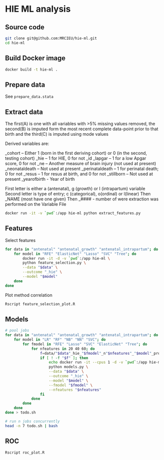 # HIE ML analysis

## Source code

```sh
git clone git@github.com:MRCIEU/hie-ml.git
cd hie-ml
```

## Build Docker image

```sh
docker build -t hie-ml .
```

## Prepare data

See ```prepare_data.stata```

## Extract data

The first(A) is one with all variables with >5% missing values removed, the second(B) is imputed form the most recent complete data-point prior to that birth and the third(C) is imputed using mode values

Derived variables are:

_cohort – Either 1 (born in the first deriving cohort) or 0 (in the second, testing cohort)
_hie – 1 for HIE, 0 for not
_id
_lapgar – 1 for a low Apgar score, 0 for not
_ne – Another measure of brain injury (not used at present)
_neonataldeath – Not used at present
_perinataldeath – 1 for perinatal death; 0 for not
_resus – 1 for resus at birth, and 0 for not
_stillborn – Not used at present
_yearofbirth -  Year of birth

First letter is either a (antenatal), g (growth) or I (intrapartum) variable
Second letter is type of entry; c (categorical), o(ordinal) or l(linear)
Then _NAME (most have one given)
Then _#### - number of were extraction was performed on the Variable File


```sh
docker run -it -v `pwd`:/app hie-ml python extract_features.py
```

## Features

Select features

```sh
for data in "antenatal" "antenatal_growth" "antenatal_intrapartum"; do
    for model in "RFE" "ElasticNet" "Lasso" "SVC" "Tree"; do
        docker run -it -d -v `pwd`:/app hie-ml \
        python feature_selection.py \
        --data "$data" \
        --outcome "_hie" \
        --model "$model"
    done
done
```

Plot method correlation

```sh
Rscript feature_selection_plot.R
```

## Models

```sh
# pool jobs
for data in "antenatal" "antenatal_growth" "antenatal_intrapartum"; do
    for model in "LR" "RF" "NB" "NN" "SVC"; do
        for fmodel in "RFE" "Lasso" "SVC" "ElasticNet" "Tree"; do
            for nfeatures in 20 40 60; do
                f=data/"$data"_hie_"$fmodel"_n"$nfeatures"_"$model"_prob.csv
                if [ ! -f "$f" ]; then
                    echo docker run -it --cpus 1 -d -v `pwd`:/app hie-ml \
                    python models.py \
                    --data "$data" \
                    --outcome "_hie" \
                    --model "$model" \
                    --fmodel "$fmodel" \
                    --nfeatures "$nfeatures"
                fi
            done
        done
    done
done > todo.sh

# run n jobs concurrently
head -n 7 todo.sh | bash
```

## ROC

```sh
Rscript roc_plot.R
```